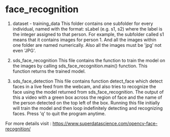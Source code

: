 # face_recognition
1. dataset - training_data
This folder contains one subfolder for every individual, named with the format: sLabel (e.g. s1, s2) where the label is the integer assigned to that person. For example, the subfolder called s1 means that it contains images for person 1. And all the images within one folder are named numerically. Also all the images must be 'jpg' not even 'JPG'.

2. sds_face_recognition
This file contains the function to train the model on the images by calling sds_face_recognition.main() function. 
This function returns the trained model.

3. sds_face_detection
This file contains function detect_face which detect faces in a live feed from the webcam, and also tries to recognize the face using the model returned from sds_face_recognition.
The output of this a video with a green box across the region of face and the name of the person detected on the top left of the box.
Running this file initially will train the model and then loop indefinitely detecting and recognizing faces.
Press 'q' to quit the program anytime.

For more details visit : https://www.superdatascience.com/opencv-face-recognition/